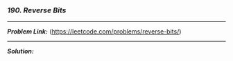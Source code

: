 ### ***190. Reverse Bits***

<hr>

***Problem Link:*** (https://leetcode.com/problems/reverse-bits/)

<hr>

***Solution:***
